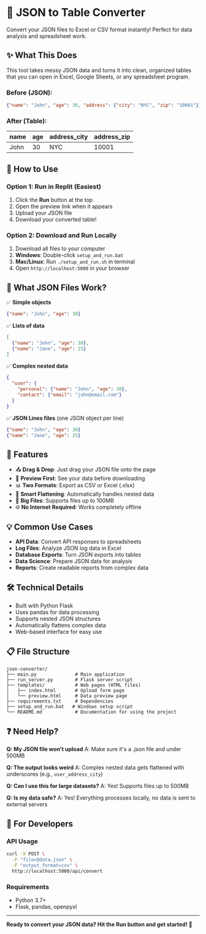 # 🔄 JSON to Table Converter

Convert your JSON files to Excel or CSV format instantly! Perfect for data analysis and spreadsheet work.

## ✨ What This Does

This tool takes messy JSON data and turns it into clean, organized tables that you can open in Excel, Google Sheets, or any spreadsheet program.

### Before (JSON):
```json
{"name": "John", "age": 30, "address": {"city": "NYC", "zip": "10001"}}
```

### After (Table):
| name | age | address_city | address_zip |
|------|-----|--------------|-------------|
| John | 30  | NYC          | 10001       |

## 🚀 How to Use

### Option 1: Run in Replit (Easiest)
1. Click the **Run** button at the top
2. Open the preview link when it appears
3. Upload your JSON file
4. Download your converted table!

### Option 2: Download and Run Locally
1. Download all files to your computer
2. **Windows**: Double-click `setup_and_run.bat`
3. **Mac/Linux**: Run `./setup_and_run.sh` in terminal
4. Open `http://localhost:5000` in your browser

## 📁 What JSON Files Work?

✅ **Simple objects**
```json
{"name": "John", "age": 30}
```

✅ **Lists of data**
```json
[
  {"name": "John", "age": 30},
  {"name": "Jane", "age": 25}
]
```

✅ **Complex nested data**
```json
{
  "user": {
    "personal": {"name": "John", "age": 30},
    "contact": {"email": "john@email.com"}
  }
}
```

✅ **JSON Lines files** (one JSON object per line)
```json
{"name": "John", "age": 30}
{"name": "Jane", "age": 25}
```

## 🎯 Features

- 📤 **Drag & Drop**: Just drag your JSON file onto the page
- 👀 **Preview First**: See your data before downloading
- 📊 **Two Formats**: Export as CSV or Excel (.xlsx)
- 🔧 **Smart Flattening**: Automatically handles nested data
- 📏 **Big Files**: Supports files up to 100MB
- 🌐 **No Internet Required**: Works completely offline

## 💡 Common Use Cases

- **API Data**: Convert API responses to spreadsheets
- **Log Files**: Analyze JSON log data in Excel
- **Database Exports**: Turn JSON exports into tables
- **Data Science**: Prepare JSON data for analysis
- **Reports**: Create readable reports from complex data

## 🛠️ Technical Details

- Built with Python Flask
- Uses pandas for data processing
- Supports nested JSON structures
- Automatically flattens complex data
- Web-based interface for easy use

## 📋 File Structure

```
json-converter/
├── main.py              # Main application
├── run_server.py        # Flask server script
├── templates/           # Web pages (HTML files)
│   ├── index.html       # Upload form page
│   └── preview.html     # Data preview page
├── requirements.txt     # Dependencies
├── setup_and_run.bat   # Windows setup script
└── README.md            # Documentation for using the project
```

## ❓ Need Help?

**Q: My JSON file won't upload**
A: Make sure it's a .json file and under 500MB

**Q: The output looks weird**
A: Complex nested data gets flattened with underscores (e.g., `user_address_city`)

**Q: Can I use this for large datasets?**
A: Yes! Supports files up to 500MB

**Q: Is my data safe?**
A: Yes! Everything processes locally, no data is sent to external servers

## 🔧 For Developers

### API Usage
```bash
curl -X POST \
  -F "file=@data.json" \
  -F "output_format=csv" \
  http://localhost:5000/api/convert
```

### Requirements
- Python 3.7+
- Flask, pandas, openpyxl

---

**Ready to convert your JSON data? Hit the Run button and get started! 🚀**


